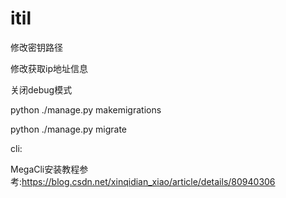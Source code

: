 # itil


修改密钥路径

修改获取ip地址信息

关闭debug模式

python ./manage.py makemigrations

python ./manage.py migrate



cli:

MegaCli安装教程参考:<https://blog.csdn.net/xinqidian_xiao/article/details/80940306>